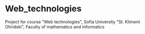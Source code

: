 # Web_technologies
Project for course "Web technologies", Sofia University "St. Kliment Ohridski", Faculty of mathematics and informatics
